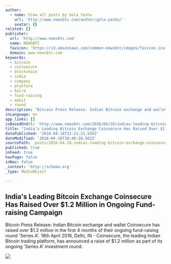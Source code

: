```yaml
---
author:
  - name: View all posts by Gola Yashu
    url: 'http://www.newsbtc.com/author/gola-yashu/'
    avatar: {}
related: []
publisher:
  url: 'http://www.newsbtc.com'
  name: NEWSBTC
  favicon: 'https://s3.amazonaws.com/common-newsbtc/images/favicon.ico'
  domain: www.newsbtc.com
keywords:
  - bitcoin
  - coinsecure
  - blockchain
  - india
  - company
  - platform
  - kalra
  - fund-raising
  - mohit
  - round
description: "Bitcoin Press Release: Indian Bitcoin exchange and wallet Coinsecure has raised over $1.2 million in the first 4 months of their ongoing fund-raising round 'Series A'. 18th April 2016, Delhi, IN - Coinsecure, the leading Indian Bitcoin trading platform, has announced a raise of $1.2 million as part of its ongoing 'Series A' investment round."
inLanguage: en
app_links: []
isBasedOnUrl: 'http://www.newsbtc.com/2016/04/18/indias-leading-bitcoin-exchange-coinsecure-raised-1-2-million-ongoing-fund-raising-campaign/'
title: "India's Leading Bitcoin Exchange Coinsecure Has Raised Over $1.2 Million in Ongoing Fund-raising Campaign"
datePublished: '2016-04-18T21:21:21.556Z'
dateModified: '2016-04-18T18:48:28.562Z'
sourcePath: _posts/2016-04-18-indias-leading-bitcoin-exchange-coinsecure-has-raised-over.md
published: true
inFeed: true
hasPage: false
inNav: false
_context: 'http://schema.org'
_type: MediaObject

---
```

<article style=""><h1>India's Leading Bitcoin Exchange Coinsecure Has Raised Over $1.2 Million in Ongoing Fund-raising Campaign</h1><p>Bitcoin Press Release: Indian Bitcoin exchange and wallet Coinsecure has raised over $1.2 million in the first 4 months of their ongoing fund-raising round 'Series A'. 18th April 2016, Delhi, IN - Coinsecure, the leading Indian Bitcoin trading platform, has announced a raise of $1.2 million as part of its ongoing 'Series A' investment round.</p><img src="http://s3.amazonaws.com/main-newsbtc-images/2016/04/18172030/Coinsecure-1.png" /></article>